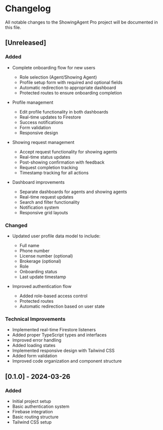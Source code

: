 # Changelog

All notable changes to the ShowingAgent Pro project will be documented in this file.

## [Unreleased]

### Added
- Complete onboarding flow for new users
  - Role selection (Agent/Showing Agent)
  - Profile setup form with required and optional fields
  - Automatic redirection to appropriate dashboard
  - Protected routes to ensure onboarding completion

- Profile management
  - Edit profile functionality in both dashboards
  - Real-time updates to Firestore
  - Success notifications
  - Form validation
  - Responsive design

- Showing request management
  - Accept request functionality for showing agents
  - Real-time status updates
  - Post-showing confirmation with feedback
  - Request completion tracking
  - Timestamp tracking for all actions

- Dashboard improvements
  - Separate dashboards for agents and showing agents
  - Real-time request updates
  - Search and filter functionality
  - Notification system
  - Responsive grid layouts

### Changed
- Updated user profile data model to include:
  - Full name
  - Phone number
  - License number (optional)
  - Brokerage (optional)
  - Role
  - Onboarding status
  - Last update timestamp

- Improved authentication flow
  - Added role-based access control
  - Protected routes
  - Automatic redirection based on user state

### Technical Improvements
- Implemented real-time Firestore listeners
- Added proper TypeScript types and interfaces
- Improved error handling
- Added loading states
- Implemented responsive design with Tailwind CSS
- Added form validation
- Improved code organization and component structure

## [0.1.0] - 2024-03-26
### Added
- Initial project setup
- Basic authentication system
- Firebase integration
- Basic routing structure
- Tailwind CSS setup 